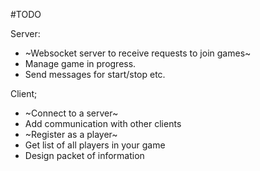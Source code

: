 #TODO

Server:
* ~Websocket server to receive requests to join games~
* Manage game in progress.
* Send messages for start/stop etc.

Client; 
* ~Connect to a server~
* Add communication with other clients
* ~Register as a player~
* Get list of all players in your game
* Design packet of information